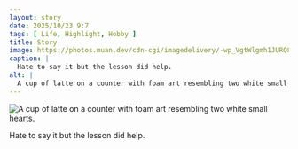 ```yaml
---
layout: story
date: 2025/10/23 9:7
tags: [ Life, Highlight, Hobby ]
title: Story
image: https://photos.muan.dev/cdn-cgi/imagedelivery/-wp_VgtWlgmh1JURQ8t1mg/9f3896e8-5965-45f0-5384-7ed34fbe5000/public
caption: |
  Hate to say it but the lesson did help.
alt: |
  A cup of latte on a counter with foam art resembling two white small hearts.
---
```



![A cup of latte on a counter with foam art resembling two white small hearts.](https://photos.muan.dev/cdn-cgi/imagedelivery/-wp_VgtWlgmh1JURQ8t1mg/9f3896e8-5965-45f0-5384-7ed34fbe5000/public)

Hate to say it but the lesson did help.
